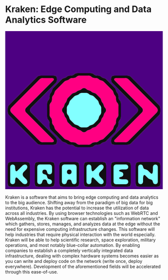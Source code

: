# Kraken: Edge Computing and Data Analytics Software

![Kraken Logo](https://github.com/highboi/kraken/blob/master/kraken_logo_blue.png)

Kraken is a software that aims to bring edge computing and data analytics to the big audience. Shifting away from the paradigm of big data for big institutions, Kraken has the potential
to increase the utilization of data across all industries. By using browser technologies such as WebRTC and WebAssembly, the Kraken software can establish an "information network" which
gathers, stores, manages, and analyzes data at the edge without the need for expensive computing infrastructure changes. This software will help industries that require physical
interaction with the world especially. Kraken will be able to help scientific research, space exploration, military operations, and most notably blue-collar automation. By enabling
companies to establish a completely vertically integrated data infrastructure, dealing with complex hardware systems becomes easier as you can write and deploy code on the network
(write once, deploy everywhere). Development of the aforementioned fields will be accelerated through this ease-of-use.


<!--
# Tsunami: The P2P Web Protocol

![Tsunami Logo](https://github.com/highboi/kraken/blob/master/tsunami_logo.png)

Tsunami aims to be a web protocol for the new age. Tsunami enables anyone to establish their own "information network" by running an instance of Tsunami on a server called a "beacon".
Beacons allow for connections to be made between peers. After this, peers can manipulate data on the P2P network with a complete CRUD architecture (Create, Read, Update, Destroy).
Tsunami stores primitive data types and files similarly to torrents, fragmenting the data and distributing the data among the peer browsers using the LocalStorage API. Tsunami is
the answer to the problem of big tech, anyone can establish their own information network that scales automatically. Make a custom social network with friends, make a custom cloud
storage solution, make a networked cluster computer, do anything with P2P networks with Tsunami.
-->
